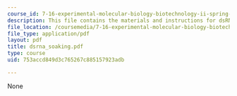 ```yaml
---
course_id: 7-16-experimental-molecular-biology-biotechnology-ii-spring-2005
description: This file contains the materials and instructions for dsRNA Soaking.
file_location: /coursemedia/7-16-experimental-molecular-biology-biotechnology-ii-spring-2005/753accd849d3c765267c885157923adb_dsrna_soaking.pdf
file_type: application/pdf
layout: pdf
title: dsrna_soaking.pdf
type: course
uid: 753accd849d3c765267c885157923adb

---
```

None